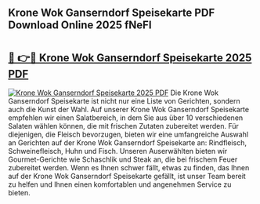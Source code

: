 ## Krone Wok Ganserndorf Speisekarte PDF Download Online 2025 fNeFI

# <h2><a href="http://gccceg.nevu.top/?p=Krone+Wok+Ganserndorf+Speisekarte">🔗 👉🔴 Krone Wok Ganserndorf Speisekarte 2025 PDF</a></h2>

[![Krone Wok Ganserndorf Speisekarte 2025 PDF](https://i.imgur.com/dBaPXMq.png)](http://gccceg.nevu.top/?p=Krone+Wok+Ganserndorf+Speisekarte)
Die Krone Wok Ganserndorf Speisekarte ist nicht nur eine Liste von Gerichten, sondern auch die Kunst der Wahl. Auf unserer Krone Wok Ganserndorf Speisekarte empfehlen wir einen Salatbereich, in dem Sie aus über 10 verschiedenen Salaten wählen können, die mit frischen Zutaten zubereitet werden. Für diejenigen, die Fleisch bevorzugen, bieten wir eine umfangreiche Auswahl an Gerichten auf der Krone Wok Ganserndorf Speisekarte an: Rindfleisch, Schweinefleisch, Huhn und Fisch. Unseren Auserwählten bieten wir Gourmet-Gerichte wie Schaschlik und Steak an, die bei frischem Feuer zubereitet werden. Wenn es Ihnen schwer fällt, etwas zu finden, das Ihnen auf der Krone Wok Ganserndorf Speisekarte gefällt, ist unser Team bereit zu helfen und Ihnen einen komfortablen und angenehmen Service zu bieten.
